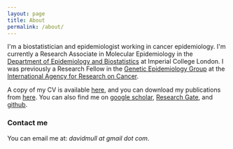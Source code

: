 ```yaml
---
layout: page
title: About
permalink: /about/
---
```


I'm a biostatistician and epidemiologist working in cancer epidemiology. I'm currently a
Research Associate in Molecular Epidemiology in the 
[Department of Epidemiology and Biostatistics](https://www1.imperial.ac.uk/publichealth/departments/ebs/)
at Imperial College London. I was previously a 
Research Fellow in the [Genetic Epidemiology Group](http://www.iarc.fr/en/research-groups/GEP/index.php)
at the [International Agency for Research on Cancer](http://www.iarc.fr). 

A copy of my CV is available [here](/cv/dcmuller_cv.pdf), and you can download my publications
from [here](/pubs/). 
You can also find me on [google scholar](https://scholar.google.com/citations?user=vdNHuIsAAAAJ&hl=en), 
[Research Gate](https://www.researchgate.net/profile/David_Muller2), 
and [github](https://github.com/dcmuller). 


### Contact me
You can email me at: _davidmull at gmail dot com_.



